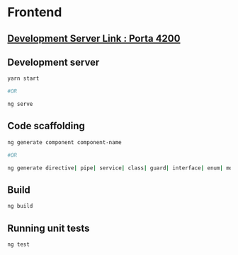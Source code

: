 # Frontend

## [Development Server Link : Porta 4200](http://localhost:4200/)
## Development server
```bash
yarn start

#OR

ng serve
```

## Code scaffolding


```bash
ng generate component component-name

#OR

ng generate directive| pipe| service| class| guard| interface| enum| module 
```
## Build


```bash
ng build
```

## Running unit tests


```bash
ng test
```